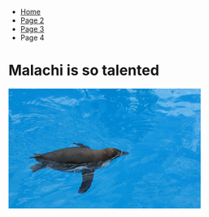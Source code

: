 <ul class="breadcrumb">
  <li><a href="https://luciapusateri.github.io/test/index.html">Home</a></li>
  <li><a href="pag2.html">Page 2</a></li>
  <li><a href="pag3.html">Page 3</a></li>
  <li>Page 4</li>
</ul>

<h1> Malachi is so talented</h1>

<p>
<img src="img/waterpenguin.jpg" style="width:75%;" />
</p>
